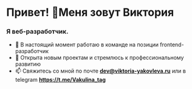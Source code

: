 <h1 align="left">Привет! 👋Меня зовут Виктория</h1> 
<h3 align="left"> Я веб-разработчик.</h3>

- 🔭 В настоящий момент работаю в команде на позиции frontend-разработчик
- 🌼 Открыта новым проектам и стремлюсь к профессиональному развитию
- 📫 Свяжитесь со мной по почте **dev@viktoria-yakovleva.ru** или в telegram **https://t.me/Vakulina_tag**

